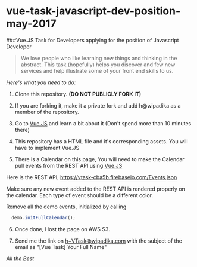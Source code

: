 # vue-task-javascript-dev-position-may-2017

###Vue.JS Task for Developers applying for the position of Javascript Developer

>We love people who like learning new things and thinking in the abstract. This task (hopefully) helps you discover and few new services and help illustrate some of your front end skills to us.

_Here's what you need to do:_

1) Clone this repository. **(DO NOT PUBLICLY FORK IT)**

2) If you are forking it, make it a private fork and add h@wipadika as a member of the repository.

3) Go to [Vue.JS](https://vuejs.org) and learn a bit about it (Don't spend more than 10 minutes there)

4) This repository has a HTML file and it's corresponding assets. You will have to implement Vue.JS

5) There is a Calendar on this page, You will need to make the Calendar pull events from the REST API using [Vue.JS](https://vuejs.org)

Here is the REST API, https://vtask-cba5b.firebaseio.com/Events.json

Make sure any new event added to the REST API is rendered properly on the calendar. Each type of event should be a different color.

Remove all the demo events, initialized by calling
```js
  demo.initFullCalendar();
```
6) Once done, Host the page on AWS S3.

7) Send me the link on h+VTask@wipadika.com with the subject of the email as "[Vue Task] Your Full Name"

*All the Best*
